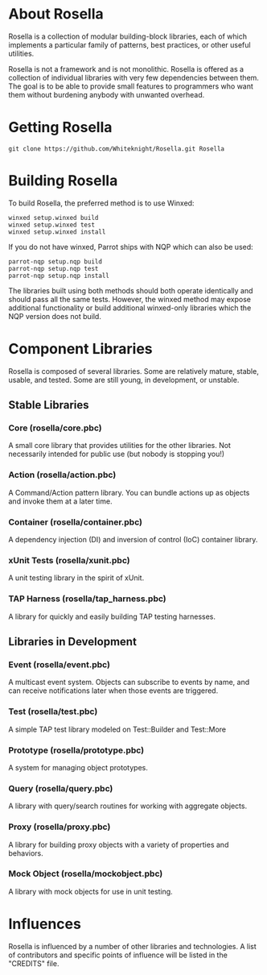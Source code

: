 # About Rosella

Rosella is a collection of modular building-block libraries, each of which
implements a particular family of patterns, best practices, or other useful
utilities.

Rosella is not a framework and is not monolithic. Rosella is offered as a
collection of individual libraries with very few dependencies between them.
The goal is to be able to provide small features to programmers who want them
without burdening anybody with unwanted overhead.

# Getting Rosella

    git clone https://github.com/Whiteknight/Rosella.git Rosella

# Building Rosella

To build Rosella, the preferred method is to use Winxed:

    winxed setup.winxed build
    winxed setup.winxed test
    winxed setup.winxed install

If you do not have winxed, Parrot ships with NQP which can also be used:

    parrot-nqp setup.nqp build
    parrot-nqp setup.nqp test
    parrot-nqp setup.nqp install

The libraries built using both methods should both operate identically and
should pass all the same tests. However, the winxed method may expose
additional functionality or build additional winxed-only libraries which the
NQP version does not build.

# Component Libraries

Rosella is composed of several libraries. Some are relatively mature, stable,
usable, and tested. Some are still young, in development, or unstable.

## Stable Libraries

### Core (rosella/core.pbc)

A small core library that provides utilities for the other libraries. Not
necessarily intended for public use (but nobody is stopping you!)

### Action (rosella/action.pbc)

A Command/Action pattern library. You can bundle actions up as objects and
invoke them at a later time.

### Container (rosella/container.pbc)

A dependency injection (DI) and inversion of control (IoC) container library.

### xUnit Tests (rosella/xunit.pbc)

A unit testing library in the spirit of xUnit.

### TAP Harness (rosella/tap_harness.pbc)

A library for quickly and easily building TAP testing harnesses.

## Libraries in Development

### Event (rosella/event.pbc)

A multicast event system. Objects can subscribe to events by name, and can
receive notifications later when those events are triggered.

### Test (rosella/test.pbc)

A simple TAP test library modeled on Test::Builder and Test::More

### Prototype (rosella/prototype.pbc)

A system for managing object prototypes.

### Query (rosella/query.pbc)

A library with query/search routines for working with aggregate objects.

### Proxy (rosella/proxy.pbc)

A library for building proxy objects with a variety of properties and
behaviors.

### Mock Object (rosella/mockobject.pbc)

A library with mock objects for use in unit testing.

# Influences

Rosella is influenced by a number of other libraries and technologies. A list
of contributors and specific points of influence will be listed in the
"CREDITS" file.

